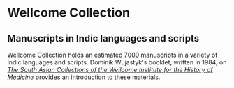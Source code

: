 # Wellcome Collection
## Manuscripts in Indic languages and scripts

Wellcome Collection holds an estimated 7000 manuscripts in a variety of Indic languages and scripts. Dominik Wujastyk's booklet, written in 1984, on [*The South Asian Collections of the Wellcome Institute for the History of Medicine*](https://archive.org/details/b20457078) provides an introduction to these materials. 
